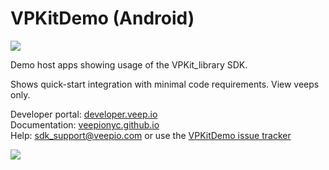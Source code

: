 # VPKitDemo (Android)



![](https://img.shields.io/badge/build-passing-green.svg)


Demo host apps showing usage of the VPKit_library SDK. 

Shows quick-start integration with minimal code requirements. View veeps only.  
 

Developer portal: [developer.veep.io](https://developer.veep.io)   
Documentation: [veepionyc.github.io](https://veepionyc.github.io/android/2017/06/28/documentation.html)  
Help: sdk_support@veepio.com or use the [VPKitDemo issue tracker](https://github.com/veepionyc/VPKitDemo_Android/issues)

![](https://veepionyc.github.io/assets/img/consume.jpg)

